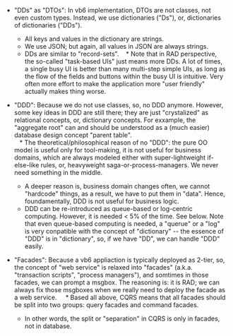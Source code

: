 
- "DDs" as "DTOs": In vb6 implementation, DTOs are not classes, not even custom types. Instead, we use dictionaries ("Ds"), or, dictionaries of dictionaries ("DDs").       

    * All keys and values in the dictionary are strings.     
    * We use JSON; but again, all values in JSON are always strings.        
    * DDs are similar to "record-sets".
    * Note that in RAD perspective, the so-called "task-based UIs" just means more DDs. A lot of times, a single busy UI is better than many multi-step simple UIs, as long as the flow of the fields and buttons within the busy UI is intuitive. Very often more effort to make the application more "user friendly" actually makes thing worse.      
   
- "DDD": Because we do not use classes, so, no DDD anymore. However, some key ideas in DDD are still there; they are just "crystalized" as relational concepts, or, dictionary concepts. For exxample, the "aggregate root" can and should be understood as a (much easier) database design concept "parent table".  
    * The theoretical/philosophical reason of no "DDD": the pure OO model is useful only for tool-making, it is not useful for business domains, which are always modeled either with super-lightweight if-else-like rules, or, heavyweight saga-or-process-managers. We never need something in the middle. 
    * A deeper reason is, business domain changes often, we cannot "hardcode" things, as a result, we have to put them in "data". Hence, foundamentally, DDD is not useful for business logic. 
    * DDD can be re-introduced as queue-based or log-centric computing. However, it is needed < 5% of the time. See below. Note that even queue-based computing is needed, a "querue" or a "log" is very conpatible with the concept of "dictionary" -- the essence of "DDD" is in "dictionary", so, if we have "DD", we can handle "DDD" easily.      
    
- "Facades": Because a vb6 appliaction is typically deployed as 2-tier, so, the concept of "web service" is relaxed into "facades" (a.k.a. "transaction scripts", "process managers"), and somtimes in those facades, we can prompt a msgbox. The reasoning is: it is RAD; we can always fix those msgboxes when we really need to deploy the facade as a web service.
    * Based all above, CQRS means that all facades should be split into two groups: query facades and command facades.     
    * In other words, the split or "separation" in CQRS is only in facades, not in database.    
